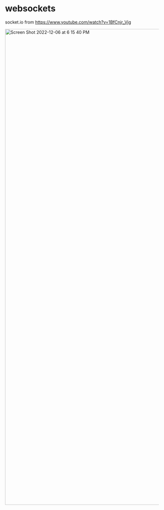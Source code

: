 # websockets
socket.io from https://www.youtube.com/watch?v=1BfCnjr_Vjg

<img width="1554" alt="Screen Shot 2022-12-06 at 6 15 40 PM" src="https://user-images.githubusercontent.com/16948138/206071285-8175b658-9eea-4329-a2ae-aad01aa2493d.png">
